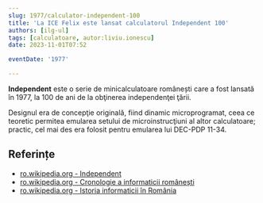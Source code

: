 ```yaml
---
slug: 1977/calculator-independent-100
title: 'La ICE Felix este lansat calculatorul Independent 100'
authors: [ilg-ul]
tags: [calculatoare, autor:liviu.ionescu]
date: 2023-11-01T07:52

eventDate: '1977'

---
```


**Independent** este o serie de minicalculatoare românești care a fost
lansată în 1977,
la 100 de ani de la obţinerea independenţei ţării.

<!-- truncate -->

Designul era de concepţie originală, fiind dinamic microprogramat, ceea ce teoretic permitea emularea setului de microinstrucţiuni al altor calculatoare; practic, cel mai des era folosit pentru emularea lui DEC-PDP 11-34.

## Referințe

- [ro.wikipedia.org - Independent](https://ro.wikipedia.org/wiki/Independent)
- [ro.wikipedia.org - Cronologie a informaticii românești](https://ro.wikipedia.org/wiki/Cronologie_a_informaticii_românești)
- [ro.wikipedia.org - Istoria informaticii în România](https://ro.wikipedia.org/wiki/Istoria_informaticii_în_România)
